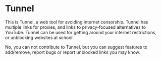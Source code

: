 # Tunnel
This is Tunnel, a web tool for avoiding internet censorship. Tunnel has multiple links for proxies, and links to privacy-focused alternatives to YouTube. Tunnel can be used for getting around your internet restrictions, or unblocking websites at school.

No, you can not contribute to Tunnel, but you can suggest features to add/remove, report bugs or report unblocked links you may know.
